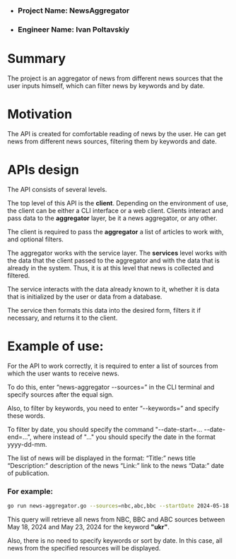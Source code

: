 - ### Project Name: NewsAggregator
- ### Engineer Name: Ivan Poltavskiy


# Summary

The project is an aggregator of news from different news sources that the
user inputs himself, which can filter news by keywords and by date.

# Motivation

The API is created for comfortable reading of news by the user.
He can get news from different news sources, filtering them by keywords and date.


# APIs design
The API consists of several levels.

The top level of this API is the **client**.
Depending on the environment of use, the client can be either a CLI
interface or a web client. Clients interact and pass data to the **aggregator** 
layer, be it a news aggregator, or any other.

The client is required to pass the **aggregator** a list of articles to work with, 
and optional filters.

The aggregator works with the service layer.
The **services** level works with the data that the client passed to the aggregator and with the data that is already in the system. Thus, it is at this level that news is collected and filtered.

The service interacts with the data already known to it, whether it is data that
is initialized by the user or data from a database.

The service then formats this data into the desired form, filters it if necessary,
and returns it to the client.

# Example of use: 

For the API to work correctly, it is required to enter a list of sources from
which the user wants to receive news.

To do this, enter “news-aggregator --sources=” in the CLI terminal
and specify sources after the equal sign.

Also, to filter by keywords, you need to enter “--keywords=”
and specify these words.

To filter by date, you should specify the command
"--date-start=... --date-end=...",
where instead of "..." you should specify the date in the format yyyy-dd-mm.

The list of news will be displayed in the format:
“Title:” news title
“Description:” description of the news
“Link:” link to the news
“Data:” date of publication.


### For example:
```bash
go run news-aggregator.go --sources=nbc,abc,bbc --startDate 2024-05-18 --endDate 2024-05-23 --keywords=ukr
```
This query will retrieve all news from NBC, BBC and ABC sources between May 18,
2024 and May 23, 2024 for the keyword **"ukr"**.

Also, there is no need to specify keywords or sort by date. In this case,
all news from the specified resources will be displayed.

